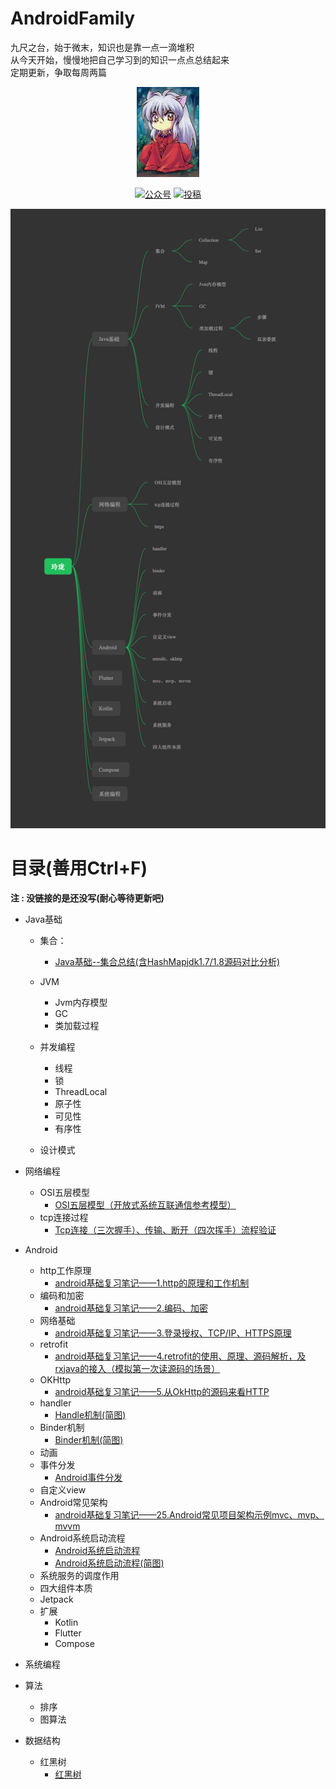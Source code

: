 # AndroidFamily
九尺之台，始于微末，知识也是靠一点一滴堆积  
从今天开始，慢慢地把自己学习到的知识一点点总结起来  
定期更新，争取每周两篇
<p align="center">
    <a href="https://github.com/AobingJava/JavaFamily" target="_blank">
        <img src="https://github.com/BitToNet/AndroidFamily/blob/main/head.jpeg" width="20%"/>
    </a>
</p>

<p align="center">
  <a href="https://juejin.im/user/4476867078523896"><img src="https://img.shields.io/badge/juejin-掘金-blue.svg" alt="公众号"></a>
  <a href="https://me.csdn.net/qq_36333289"><img src="https://img.shields.io/badge/csdn-CSDN-red.svg" alt="投稿"></a>
</p>

<p align="center">
    <a href="https://github.com/AobingJava/JavaFamily" target="_blank">
        <img src="https://github.com/BitToNet/AndroidFamily/blob/main/%E7%8E%B2%E7%8F%91.png" width=""/>
    </a>
</p>

# 目录(善用Ctrl+F)

**注 : 没链接的是还没写(耐心等待更新吧)**

- Java基础
  - 集合：
    - [Java基础--集合总结(含HashMapjdk1.7/1.8源码对比分析)](https://juejin.cn/post/6968818852939431949)
  - JVM
    - Jvm内存模型
    - GC
    - 类加载过程

  - 并发编程
    - 线程
    - 锁
    - ThreadLocal
    - 原子性
    - 可见性
    - 有序性
    
  - 设计模式

- 网络编程
  - OSI五层模型
    - [OSI五层模型（开放式系统互联通信参考模型）](https://juejin.cn/post/6971269101574438920)
  - tcp连接过程
    - [Tcp连接（三次握手）、传输、断开（四次挥手）流程验证](https://juejin.cn/post/6969041036811173918)

- Android
  - http工作原理
    - [android基础复习笔记——1.http的原理和工作机制](https://blog.csdn.net/qq_36333289/article/details/108799562?spm=1001.2014.3001.5501)
  - 编码和加密
    - [android基础复习笔记——2.编码、加密](https://blog.csdn.net/qq_36333289/article/details/109049480)
  - 网络基础
    - [android基础复习笔记——3.登录授权、TCP/IP、HTTPS原理](https://blog.csdn.net/qq_36333289/article/details/109206227?spm=1001.2014.3001.5501)
  - retrofit
    - [android基础复习笔记——4.retrofit的使用、原理、源码解析，及rxjava的接入（模拟第一次读源码的场景）](https://blog.csdn.net/qq_36333289/article/details/109535468?spm=1001.2014.3001.5501)
  - OKHttp
    - [android基础复习笔记——5.从OkHttp的源码来看HTTP](https://blog.csdn.net/qq_36333289/article/details/110376561?spm=1001.2014.3001.5501)
  - handler
    - [Handle机制(简图)](https://juejin.cn/post/6969019676667936781)
  - Binder机制
    - [Binder机制(简图)](https://juejin.cn/post/6969011878224166942)
  - 动画
  - 事件分发
    - [Android事件分发](https://juejin.cn/post/6969071418432552990)
  - 自定义view
  - Android常见架构
    - [android基础复习笔记——25.Android常见项目架构示例mvc、mvp、mvvm](https://blog.csdn.net/qq_36333289/article/details/110239460?spm=1001.2014.3001.5501)
  - Android系统启动流程
    - [Android系统启动流程](https://blog.csdn.net/qq_36333289/article/details/111315000?spm=1001.2014.3001.5501)
    - [Android系统启动流程(简图)](https://juejin.cn/post/6969015595610308639)
  - 系统服务的调度作用
  - 四大组件本质
  - Jetpack
  - 扩展
    - Kotlin
    - Flutter
    - Compose
    
- 系统编程

- 算法
  - 排序
  - 图算法
- 数据结构
  - 红黑树
    - [红黑树](https://juejin.cn/post/6969125769260269605)


    
